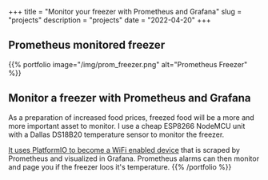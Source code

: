 +++
title = "Monitor your freezer with Prometheus and Grafana"
slug = "projects"
description = "projects"
date = "2022-04-20"
+++

## Prometheus monitored freezer

{{% portfolio image="/img/prom_freezer.png" alt="Prometheus Freezer" %}}

## Monitor a freezer with Prometheus and Grafana

As a preparation of increased food prices, freezed food will be a more and more important asset to monitor.
I use a cheap ESP8266 NodeMCU unit with a Dallas DS18B20 temperature sensor to monitor the freezer.

[It uses PlatformIO to become a WiFi enabled device](https://github.com/silverfisk/esp8266_prometheus_exporter_for_ds18b20_temperature_sensors) that is scraped by Prometheus and visualized in Grafana. Prometheus alarms can then monitor and page you if the freezer loos it's temperature.
{{% /portfolio %}}


